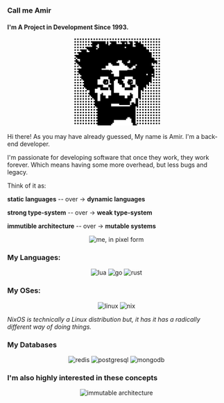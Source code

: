 ### Call me Amir

#### I'm A Project in Development Since 1993.

<p align="center">
<img width="200" src="./assets/avatar.png" alt="me, in pixel form">
</p>

Hi there! As you may have already guessed, My name is Amir. I'm a back-end developer.

I'm passionate for developing software that once they work,
they work forever. Which means having some more overhead,
but less bugs and legacy.

Think of it as:

<p align="center">
  
**static languages** -- over -> **dynamic languages**

**strong type-system** -- over -> **weak type-system** 

**immutible architecture** -- over -> **mutable systems**
  
</p>

<p align="center">
<img width="400" src="https://github-readme-stats.vercel.app/api?username=amirography&show_icons=true&bg_color=24273a&text_color=cad3f5&icon_color=c6a0f6&title_color=8bd5cat" alt="me, in pixel form">
</p>

### My Languages:

<p align="center">
<img width="200" src="./assets/lua.png" alt="lua">
<img width="200" src="./assets/gopher.png" alt="go">
<img width="200" src="./assets/rust.png" alt="rust">
</p>

### My OSes:

<p align="center">
<img width="200" src="./assets/linux.png" alt="linux">
<img width="200" src="./assets/nix.png" alt="nix">
</p>

_NixOS is technically a Linux distribution but,_
_it has it has a radically different way of doing things._


### My Databases 

<p align="center">
<img width="200" src="./assets/redis.png" alt="redis">
<img width="200" src="./assets/postgresql.png" alt="postgresql">
<img width="200" src="./assets/mongodb.png" alt="mongodb">
</p>

### I'm also highly interested in these concepts 
<p align="center">
<img width="200" src="./assets/immuatable_architecture.png" alt="immutable architecture">
</p>







<!--
**amirography/amirography** is a ✨ _special_ ✨ repository because its `README.md` (this file) appears on your GitHub profile.

Here are some ideas to get you started:

- 🔭 I’m currently working on ...
- 🌱 I’m currently learning ...
- 👯 I’m looking to collaborate on ...
- 🤔 I’m looking for help with ...
- 💬 Ask me about ...
- 📫 How to reach me: ...
- 😄 Pronouns: ...
- ⚡ Fun fact: ...
-->




